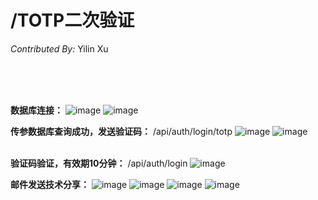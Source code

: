 # **/TOTP二次验证**

*Contributed By:*  Yilin Xu <br><br>

<br><br>

**数据库连接：**
![image](https://github.com/user-attachments/assets/2ddbefb8-8351-4c70-927f-563f3304f996)
![image](https://github.com/user-attachments/assets/7b408ead-32df-4bfd-9b9e-052f62a3b156)




**传参数据库查询成功，发送验证码：**
/api/auth/login/totp
![image](https://github.com/user-attachments/assets/d8b2ae07-3b7e-46e2-9569-5b6a55bc3635)
![image](https://github.com/user-attachments/assets/15fc4d50-dcdf-421b-a5a2-e7c0bfa429e9)
<br><br>

**验证码验证，有效期10分钟：**
/api/auth/login
![image](https://github.com/user-attachments/assets/732736dd-1106-4c35-9033-ea1783b9eb3c)




**邮件发送技术分享：**
![image](https://github.com/user-attachments/assets/05ac35be-3a9f-4e1c-bf95-41a4026656b7)
![image](https://github.com/user-attachments/assets/e66dbdf1-977b-4fa7-9cd2-7a472b989482)
![image](https://github.com/user-attachments/assets/718d820c-407c-4784-8caf-dda4d58efbaa)
![image](https://github.com/user-attachments/assets/eea298b2-9e72-4466-a17e-e3bade4dba58)





















